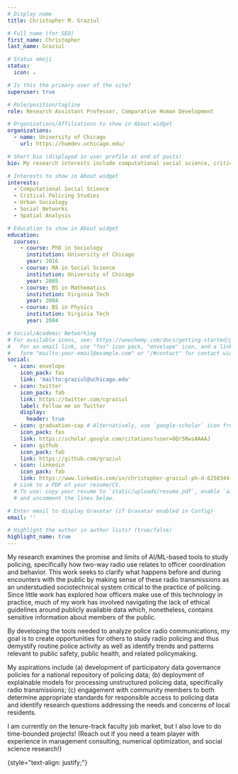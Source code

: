 ```yaml
---
# Display name
title: Christopher M. Graziul

# Full name (for SEO)
first_name: Christopher
last_name: Graziul

# Status emoji
status:
  icon: ☕️

# Is this the primary user of the site?
superuser: true

# Role/position/tagline
role: Research Assistant Professor, Comparative Human Development

# Organizations/Affiliations to show in About widget
organizations:
  - name: University of Chicago
    url: https://humdev.uchicago.edu/

# Short bio (displayed in user profile at end of posts)
bio: My research interests include computational social science, critical policing studies, and urban sociology

# Interests to show in About widget
interests:
  - Computational Social Science
  - Critical Policing Studies
  - Urban Sociology
  - Social Networks
  - Spatial Analysis

# Education to show in About widget
education:
  courses:
    - course: PhD in Sociology
      institution: University of Chicago
      year: 2016
    - course: MA in Social Science
      institution: University of Chicago
      year: 2005
    - course: BS in Mathematics
      institution: Virginia Tech
      year: 2004
    - course: BS in Physics
      institution: Virginia Tech
      year: 2004

# Social/Academic Networking
# For available icons, see: https://wowchemy.com/docs/getting-started/page-builder/#icons
#   For an email link, use "fas" icon pack, "envelope" icon, and a link in the
#   form "mailto:your-email@example.com" or "/#contact" for contact widget.
social:
  - icon: envelope
    icon_pack: fas
    link: 'mailto:graziul@uchicago.edu'
  - icon: twitter
    icon_pack: fab
    link: https://twitter.com/cgraziul
    label: Follow me on Twitter
    display:
      header: true
  - icon: graduation-cap # Alternatively, use `google-scholar` icon from `ai` icon pack
    icon_pack: fas
    link: https://scholar.google.com/citations?user=OQr5RwsAAAAJ
  - icon: github
    icon_pack: fab
    link: https://github.com/graziul
  - icon: linkedin
    icon_pack: fab
    link: https://www.linkedin.com/in/christopher-graziul-ph-d-6250344
  # Link to a PDF of your resume/CV.
  # To use: copy your resume to `static/uploads/resume.pdf`, enable `ai` icons in `params.yaml`,
  # and uncomment the lines below.

# Enter email to display Gravatar (if Gravatar enabled in Config)
email: ''

# Highlight the author in author lists? (true/false)
highlight_name: true
---
```


My research examines the promise and limits of AI/ML-based tools to study policing, specifically how two-way radio use relates to officer coordination and behavior. This work seeks to clarify what happens before and during encounters with the public by making sense of these radio transmissions as an understudied sociotechnical system critical to the practice of policing. Since little work has explored how officers make use of this technology in practice, much of my work has involved navigating the lack of ethical guidelines around publicly available data which, nonetheless, contains sensitive information about members of the public. 

By developing the tools needed to analyze police radio communications, my goal is to create opportunities for others to study radio policing and thus demystify routine police activity as well as identify trends and patterns relevant to public safety, public health, and related policymaking. 

My aspirations include (a) development of participatory data governance policies for a national repository of policing data; (b) deployment of explainable models for processing unstructured policing data, specifically radio transmissions; (c) engagement with community members to both determine appropriate standards for responsible access to policing data and identify research questions addressing the needs and concerns of local residents. 

I am currently on the tenure-track faculty job market, but I also love to do time-bounded projects! (Reach out if you need a team player with experience in management consulting, numerical optimization, and social science research!)

{style="text-align: justify;"}

